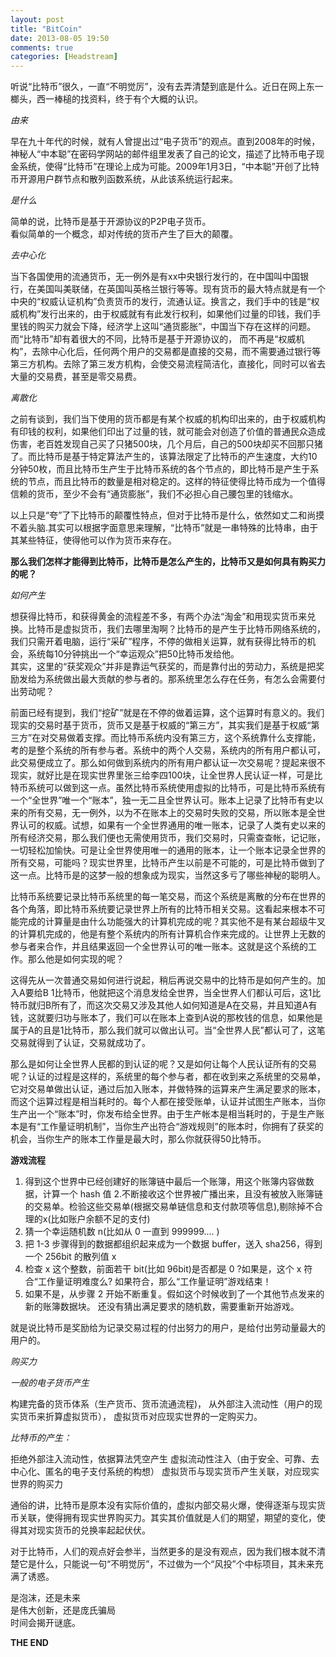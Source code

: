 ```yaml
---
layout: post
title: "BitCoin"
date: 2013-08-05 19:50
comments: true
categories: [Headstream]
---
```


听说“比特币”很久，一直“不明觉厉”，没有去弄清楚到底是什么。近日在网上东一榔头，西一棒槌的找资料，终于有个大概的认识。     

*由来*

早在九十年代的时候，就有人曾提出过“电子货币”的观点。直到2008年的时候，神秘人“中本聪”在密码学网站的邮件组里发表了自己的论文，描述了比特币电子现金系统，使得“比特币”在理论上成为可能。2009年1月3日，“中本聪”开创了比特币开源用户群节点和散列函数系统，从此该系统运行起来。    

*是什么*

简单的说，比特币是基于开源协议的P2P电子货币。    
看似简单的一个概念，却对传统的货币产生了巨大的颠覆。

*去中心化*

当下各国使用的流通货币，无一例外是有xx中央银行发行的，在中国叫中国银行，在美国叫美联储，在英国叫英格兰银行等等。现有货币的最大特点就是有一个中央的“权威认证机构”负责货币的发行，流通认证。换言之，我们手中的钱是“权威机构”发行出来的，由于权威就有有此发行权利，如果他们过量的印钱，我们手里钱的购买力就会下降，经济学上这叫“通货膨胀”，中国当下存在这样的问题。而“比特币”却有着很大的不同，比特币是基于开源协议的， 而不再是“权威机构”，去除中心化后，任何两个用户的交易都是直接的交易，而不需要通过银行等第三方机构。去除了第三发方机构，会使交易流程简洁化，直接化，同时可以省去大量的交易费，甚至是零交易费。   

*离散化*

之前有谈到，我们当下使用的货币都是有某个权威的机构印出来的，由于权威机构有印钱的权利，如果他们印出了过量的钱，就可能会对创造了价值的普通民众造成伤害，老百姓发现自己买了只猪500块，几个月后，自己的500块却买不回那只猪了。而比特币是基于特定算法产生的，该算法限定了比特币的产生速度，大约10分钟50枚，而且比特币生产生于比特币系统的各个节点的，即比特币是产生于系统的节点，而且比特币的数量是相对稳定的。这样的特征使得比特币成为一个值得信赖的货币，至少不会有“通货膨胀”，我们不必担心自己腰包里的钱缩水。   

以上只是“夸”了下比特币的颠覆性特点，但对于比特币是什么，依然如丈二和尚摸不着头脑.其实可以根据字面意思来理解，“比特币”就是一串特殊的比特串，由于其某些特征，使得他可以作为货币来存在。    

**那么我们怎样才能得到比特币，比特币是怎么产生的，比特币又是如何具有购买力的呢？**

*如何产生*

想获得比特币，和获得黄金的流程差不多，有两个办法“淘金”和用现实货币来兑换。比特币是虚拟货币，我们去哪里淘啊？比特币的是产生于比特币网络系统的，我们只需开着电脑，运行“采矿”程序，不停的做相关运算，就有获得比特币的机会，系统每10分钟挑出一个“幸运观众”把50比特币发给他。      
其实，这里的“获奖观众”并非是靠运气获奖的，而是靠付出的劳动力，系统是把奖励发给为系统做出最大贡献的参与者的。那系统里怎么存在任务，有怎么会需要付出劳动呢？

前面已经有提到，我们“挖矿”就是在不停的做着运算，这个运算时有意义的。我们现实的交易时基于货币，货币又是基于权威的“第三方”，其实我们是基于权威“第三方”在对交易做着支撑。而比特币系统内没有第三方，这个系统靠什么支撑能，考的是整个系统的所有参与者。系统中的两个人交易，系统内的所有用户都认可，此交易便成立了。那么如何做到系统内的所有用户都认证一次交易呢？提起来很不现实，就好比是在现实世界里张三给李四100块，让全世界人民认证一样，可是比特币系统可以做到这一点。虽然比特币系统使用虚拟的比特币，可是比特币系统有一个“全世界”唯一个“账本”，独一无二且全世界认可。账本上记录了比特币有史以来的所有交易，无一例外，以为不在账本上的交易时失败的交易，所以账本是全世界认可的权威。试想，如果有一个全世界通用的唯一账本，记录了人类有史以来的所有经济交易，那么我们便也无需使用货币，我们交易时，只需查查帐，记记账，一切轻松加愉快。可是让全世界使用唯一的通用的账本，让一个账本记录全世界的所有交易，可能吗？现实世界里，比特币产生以前是不可能的，可是比特币做到了这一点。比特币是的这梦一般的想象成为现实，当然这多亏了哪些神秘的聪明人。

比特币系统要记录比特币系统里的每一笔交易，而这个系统是离散的分布在世界的各个角落，即比特币系统要记录世界上所有的比特币相关交易。这看起来根本不可能完成的计算量是由什么功能强大的计算机完成的呢？其实他不是有某台超级牛叉的计算机完成的，他是有整个系统内的所有计算机合作来完成的。让世界上无数的参与者来合作，并且结果返回一个全世界认可的唯一账本。这就是这个系统的工作。那么他是如何实现的呢？

这得先从一次普通交易如何进行说起，稍后再说交易中的比特币是如何产生的。加入A要给B 1比特币，他就把这个消息发给全世界，当全世界人们都认可后，这1比特币就归B所有了，而这次交易又涉及其他人如何知道是A在交易，并且知道A有钱，这就要归功与账本了，我们可以在账本上查到A说的那枚钱的信息，如果他是属于A的且是1比特币，那么我们就可以做出认可。当“全世界人民”都认可了，这笔交易就得到了认证，交易就成功了。

那么是如何让全世界人民都的到认证的呢？又是如何让每个人民认证所有的交易呢？认证的过程是这样的，系统里的每个参与者，都在收到来之系统里的交易单，它对交易单做出认证，通过后加入账本，并做特殊的运算来产生满足要求的账本，而这个运算过程是相当耗时的。每个人都在接受账单，认证并试图生产账本，当你生产出一个“账本”时，你发布给全世界。由于生产帐本是相当耗时的，于是生产账本是有“工作量证明机制”，当你生产出符合“游戏规则”的账本时，你拥有了获奖的机会，当你生产的账本工作量是最大时，那么你就获得50比特币。    

**游戏流程**

1. 得到这个世界中已经创建好的账簿链中最后一个账簿，用这个账簿内容做数据，计算一个 hash 值
2.不断接收这个世界被广播出来，且没有被放入账簿链的交易单。检验这些交易单(根据交易单链信息和支付款项等信息),剔除掉不合理的x(比如账户余额不足的支付)
3. 猜一个幸运随机数 n(比如从 0 一直到 999999.... )
4. 把 1-3 步骤得到的数据都组织起来成为一个数据 buffer，送入 sha256，得到一个 256bit 的散列值 x
5. 检查 x 这个整数，前面若干 bit(比如 96bit)是否都是 0 ?如果是，这个 x 符合“工作量证明难度么? 如果符合，那么“工作量证明”游戏结束！
6. 如果不是，从步骤 2 开始不断重复。假如这个时候收到了一个其他节点发来的新的账簿数据块。 还没有猜出满足要求的随机数，需要重新开始游戏。

就是说比特币是奖励给为记录交易过程的付出努力的用户，是给付出劳动量最大的用户的。

*购买力*

*一般的电子货币产生*

构建完备的货币体系（生产货币、货币流通流程)，
从外部注入流动性（用户的现实货币来折算虚拟货币），
虚拟货币对应现实世界的一定购买力。

*比特币的产生：*

拒绝外部注入流动性，依据算法凭空产生
虚拟流动性注入（由于安全、可靠、去中心化、匿名的电子支付系统的构想）
虚拟货币与现实货币产生关联，对应现实世界的购买力

通俗的讲，比特币是原本没有实际价值的，虚拟内部交易火爆，使得逐渐与现实货币关联，使得拥有现实世界购买力。其实其价值就是人们的期望，期望的变化，使得其对现实货币的兑换率起起伏伏。   

对于比特币，人们的观点好会参半，当然更多的是没有观点，因为我们根本就不清楚它是什么，只能说一句“不明觉厉”，不过做为一个“风投”个中标项目，其未来充满了诱惑。

是泡沫，还是未来   
是伟大创新，还是庞氏骗局   
时间会揭开谜底。

**THE END**
